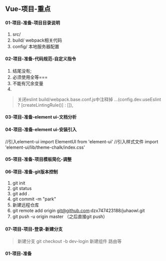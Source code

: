 ## Vue-项目-重点



#### 01-项目-准备-项目目录说明

1. src/
2. build/ webpack相关代码
3. config/ 本地服务器配置

#### 02-项目-准备-代码规范-自定义指令

1. 结尾没有;
2. 必须使用全等===
3. 不能有冗余变量
4. 

> 关闭eslint build/webpack.base.conf.js中注释掉  ...(config.dev.useEslint ? [createLintingRule()] : []),

#### 03-项目-准备-element ui-文档分析

#### 04-项目-准备-element ui-安装引入
//引入element-ui
import ElementUI from 'element-ui'
//引入样式文件
import 'element-ui/lib/theme-chalk/index.css'

#### 05-项目-准备-项目模板简化-调整

#### 06-项目-准备-git版本控制
1. git init
2. git status
3. git add .
4. git commit -m "park"
5. 新建远程仓库
6. git remote add origin git@github.com:dzx747423188/juhaowl.git
7. git push -u origin master （之后直接git push）
#### 07-项目-项目-登录-新建分支
> 新建分支 git checkout -b dev-login
> 新建组件 路由等
#### 01-项目-准备